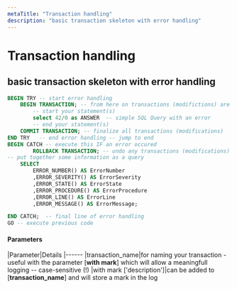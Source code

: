 ```yaml
---
metaTitle: "Transaction handling"
description: "basic transaction skeleton with error handling"
---
```


# Transaction handling



## basic transaction skeleton with error handling


```sql
BEGIN TRY -- start error handling
    BEGIN TRANSACTION; -- from here on transactions (modifictions) are not final
        -- start your statement(s) 
        select 42/0 as ANSWER  -- simple SQL Query with an error
        -- end your statement(s)
    COMMIT TRANSACTION; -- finalize all transactions (modifications)
END TRY   -- end error handling -- jump to end
BEGIN CATCH -- execute this IF an error occured
        ROLLBACK TRANSACTION; -- undo any transactions (modifications)
-- put together some information as a query
    SELECT 
        ERROR_NUMBER() AS ErrorNumber
        ,ERROR_SEVERITY() AS ErrorSeverity
        ,ERROR_STATE() AS ErrorState
        ,ERROR_PROCEDURE() AS ErrorProcedure
        ,ERROR_LINE() AS ErrorLine
        ,ERROR_MESSAGE() AS ErrorMessage;

END CATCH;  -- final line of error handling
GO -- execute previous code

```



#### Parameters


|Parameter|Details
|------
|transaction_name|for naming your transaction - useful with the parameter [**with mark**] which will allow a meaningfull logging -- case-sensitive (!)
|with mark ['description']|can be added to [**transaction_name**] and will store a mark in the log

